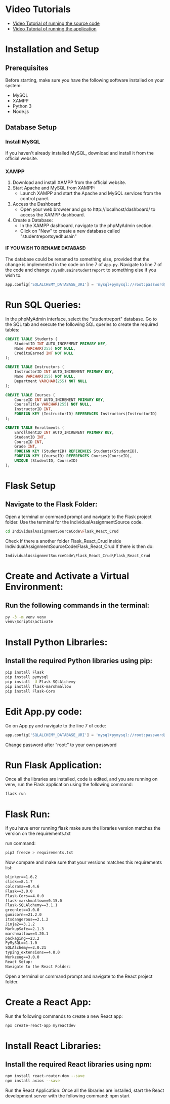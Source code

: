 # Video Tutorials
- [Video Tutorial of running the source code](https://youtu.be/oq2P988w-MQ)
- [Video Tutorial of running the application](https://www.youtube.com/watch?v=s5rXZN1cev4)

# Installation and Setup
## Prerequisites
Before starting, make sure you have the following software installed on your system:
- MySQL
- XAMPP
- Python 3
- Node.js

## Database Setup
### Install MySQL
If you haven't already installed MySQL, download and install it from the official website.

### XAMPP
1. Download and install XAMPP from the official website.
2. Start Apache and MySQL from XAMPP:
   - Launch XAMPP and start the Apache and MySQL services from the control panel.
3. Access the Dashboard:
   - Open your web browser and go to http://localhost/dashboard/ to access the XAMPP dashboard.
4. Create a Database:
   - In the XAMPP dashboard, navigate to the phpMyAdmin section.
   - Click on "New" to create a new database called "studentreportsyedhusain"

#### IF YOU WISH TO RENAME DATABASE:
The database could be renamed to something else, provided that the change is implemented in the code on line 7 of `App.py`. Navigate to line 7 of the code and change `/syedhusainstudentreport` to something else if you wish to.
```python
app.config['SQLALCHEMY_DATABASE_URI'] = 'mysql+pymysql://root:password@localhost/syedhusainstudentreport'
```

# Run SQL Queries:

In the phpMyAdmin interface, select the "studentreport" database. Go to the SQL tab and execute the following SQL queries to create the required tables:

```sql
CREATE TABLE Students (
    StudentID INT AUTO_INCREMENT PRIMARY KEY,
    Name VARCHAR(255) NOT NULL,
    CreditsEarned INT NOT NULL
);

CREATE TABLE Instructors (
    InstructorID INT AUTO_INCREMENT PRIMARY KEY,
    Name VARCHAR(255) NOT NULL,
    Department VARCHAR(255) NOT NULL
);

CREATE TABLE Courses (
    CourseID INT AUTO_INCREMENT PRIMARY KEY,
    CourseTitle VARCHAR(255) NOT NULL,
    InstructorID INT,
    FOREIGN KEY (InstructorID) REFERENCES Instructors(InstructorID)
);

CREATE TABLE Enrollments (
    EnrollmentID INT AUTO_INCREMENT PRIMARY KEY,
    StudentID INT,
    CourseID INT,
    Grade INT,
    FOREIGN KEY (StudentID) REFERENCES Students(StudentID),
    FOREIGN KEY (CourseID) REFERENCES Courses(CourseID),
    UNIQUE (StudentID, CourseID)
);
```
# Flask Setup

## Navigate to the Flask Folder:

Open a terminal or command prompt and navigate to the Flask project folder. Use the terminal for the IndividualAssignmentSource code.

```bash
cd IndividualAssignmentSourceCode\Flask_React_Crud
```

Check If there a another folder Flask_React_Crud inside IndividualAssignmentSourceCode\Flask_React_Crud
If there is then do:
```bash
IndividualAssignmentSourceCode\Flask_React_Crud\Flask_React_Crud
```

# Create and Activate a Virtual Environment:

## Run the following commands in the terminal:

```bash
py -3 -m venv venv
venv\Scripts\activate
```

# Install Python Libraries:
## Install the required Python libraries using pip:

```bash
pip install Flask
pip install pymysql
pip install -U Flask-SQLAlchemy
pip install flask-marshmallow
pip install Flask-Cors
```

# Edit App.py code:

Go on App.py and navigate to the line 7 of code:

```python
app.config['SQLALCHEMY_DATABASE_URI'] = 'mysql+pymysql://root:password@localhost/studentreport'
```

Change password after “root:” to your own password

# Run Flask Application:

Once all the libraries are installed, code is edited, and you are running on venv, run the Flask application using the following command:

```bash
flask run
```

# Flask Run:

If you have error running flask make sure the libraries version matches the version on the requirements.txt

run command:
```python
pip3 freeze > requirements.txt
```

Now compare and make sure that your versions matches this requirements list:

```txt
blinker==1.6.2
click==8.1.7
colorama==0.4.6
Flask==3.0.0
Flask-Cors==4.0.0
flask-marshmallow==0.15.0
Flask-SQLAlchemy==3.1.1
greenlet==3.0.0
gunicorn==21.2.0
itsdangerous==2.1.2
Jinja2==3.1.2
MarkupSafe==2.1.3
marshmallow==3.20.1
packaging==23.2
PyMySQL==1.1.0
SQLAlchemy==2.0.21
typing_extensions==4.8.0
Werkzeug==3.0.0
React Setup:
Navigate to the React Folder:
```

Open a terminal or command prompt and navigate to the React project folder.

# Create a React App:

Run the following commands to create a new React app:
```bash
npx create-react-app myreactdev
```

# Install React Libraries:
## Install the required React libraries using npm:

```bash
npm install react-router-dom --save 
npm install axios --save
```


Run the React Application:
Once all the libraries are installed, start the React development server with the following command:
npm start
